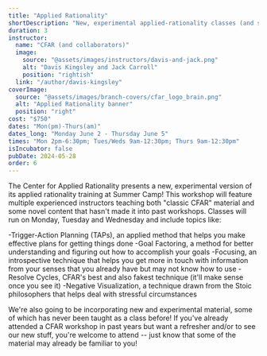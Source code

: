```yaml
---
title: "Applied Rationality"
shortDescription: "New, experimental applied-rationality classes (and some classics)"
duration: 3
instructor:
  name: "CFAR (and collaborators)"
  image:
    source: "@assets/images/instructors/davis-and-jack.png"
    alt: "Davis Kingsley and Jack Carroll"
    position: "rightish"
  link: "/author/davis-kingsley"
coverImage:
  source: "@assets/images/branch-covers/cfar_logo_brain.png"
  alt: "Applied Rationality banner"
  position: "right"
cost: "$750"
dates: "Mon(pm)-Thurs(am)"
dates_long: "Monday June 2 - Thursday June 5"
times: "Mon 2pm-6:30pm; Tues/Weds 9am-12:30pm; Thurs 9am-12:30pm"
isIncubator: false
pubDate: 2024-05-28
order: 6
---
```


The Center for Applied Rationality presents a new, experimental version of its applied rationality training at Summer Camp! This workshop will feature multiple experienced instructors teaching both "classic CFAR" material and some novel content that hasn't made it into past workshops. Classes will run on Monday, Tuesday and Wednesday and include topics like:

-Trigger-Action Planning (TAPs), an applied method that helps you make effective plans for getting things done
-Goal Factoring, a method for better understanding and figuring out how to accomplish your goals
-Focusing, an introspective technique that helps you get more in touch with information from your senses that you already have but may not know how to use
-Resolve Cycles, CFAR's best and also fakest technique (it'll make sense once you see it)
-Negative Visualization, a technique drawn from the Stoic philosophers that helps deal with stressful circumstances

We're also going to be incorporating new and experimental material, some of which has never been taught as a class before! If you've already attended a CFAR workshop in past years but want a refresher and/or to see our new stuff, you're welcome to attend -- just know that some of the material may already be familiar to you!
